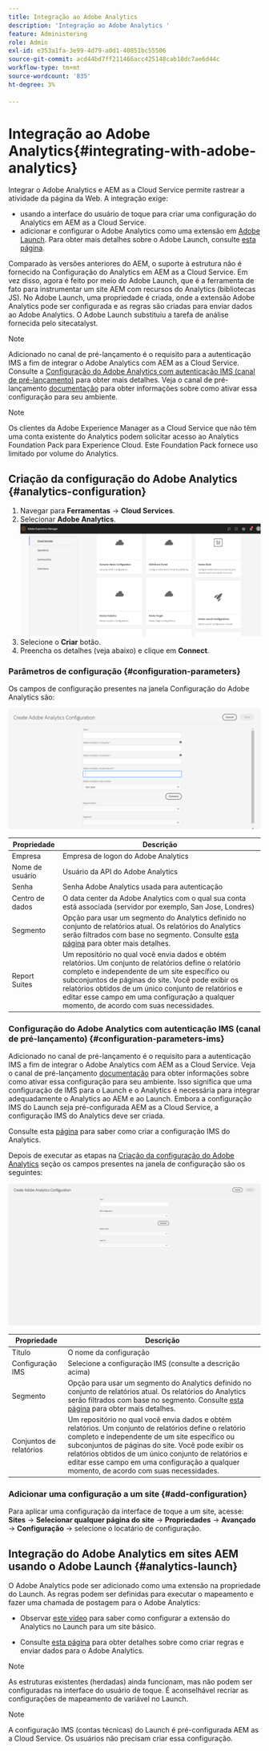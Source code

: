 ```yaml
---
title: Integração ao Adobe Analytics
description: 'Integração ao Adobe Analytics '
feature: Administering
role: Admin
exl-id: e353a1fa-3e99-4d79-a0d1-40851bc55506
source-git-commit: acd44bd7ff211466acc425148cab18dc7ae6d44c
workflow-type: tm+mt
source-wordcount: '835'
ht-degree: 3%

---
```


# Integração ao Adobe Analytics{#integrating-with-adobe-analytics}

Integrar o Adobe Analytics e AEM as a Cloud Service permite rastrear a atividade da página da Web. A integração exige:

* usando a interface do usuário de toque para criar uma configuração do Analytics em AEM as a Cloud Service.
* adicionar e configurar o Adobe Analytics como uma extensão em [Adobe Launch](#analytics-launch). Para obter mais detalhes sobre o Adobe Launch, consulte [esta página](https://experienceleague.adobe.com/docs/experience-platform/tags/get-started/quick-start.html).

Comparado às versões anteriores do AEM, o suporte à estrutura não é fornecido na Configuração do Analytics em AEM as a Cloud Service. Em vez disso, agora é feito por meio do Adobe Launch, que é a ferramenta de fato para instrumentar um site AEM com recursos do Analytics (bibliotecas JS). No Adobe Launch, uma propriedade é criada, onde a extensão Adobe Analytics pode ser configurada e as regras são criadas para enviar dados ao Adobe Analytics. O Adobe Launch substituiu a tarefa de análise fornecida pelo sitecatalyst.

>[!NOTE]
>Adicionado no canal de pré-lançamento é o requisito para a autenticação IMS a fim de integrar o Adobe Analytics com AEM as a Cloud Service. Consulte a [Configuração do Adobe Analytics com autenticação IMS (canal de pré-lançamento)](#configuration-parameters-ims) para obter mais detalhes. Veja o canal de pré-lançamento [documentação](https://experienceleague.adobe.com/docs/experience-manager-cloud-service/content/release-notes/prerelease.html#enable-prerelease) para obter informações sobre como ativar essa configuração para seu ambiente.

>[!NOTE]
>
>Os clientes da Adobe Experience Manager as a Cloud Service que não têm uma conta existente do Analytics podem solicitar acesso ao Analytics Foundation Pack para Experience Cloud. Este Foundation Pack fornece uso limitado por volume do Analytics.

## Criação da configuração do Adobe Analytics {#analytics-configuration}

1. Navegar para **Ferramentas** → **Cloud Services**.
2. Selecionar **Adobe Analytics**.
   ![Janela Adobe Analytics](assets/analytics_screen2.png "Janela Adobe Analytics")
3. Selecione o **Criar** botão.
4. Preencha os detalhes (veja abaixo) e clique em **Connect**.

### Parâmetros de configuração {#configuration-parameters}

Os campos de configuração presentes na janela Configuração do Adobe Analytics são:

![Parâmetros de configuração](assets/properties_field1.png "Parâmetros de configuração")

| Propriedade | Descrição |
|---|---|
| Empresa | Empresa de logon do Adobe Analytics |
| Nome de usuário | Usuário da API do Adobe Analytics |
| Senha | Senha Adobe Analytics usada para autenticação |
| Centro de dados | O data center da Adobe Analytics com o qual sua conta está associada (servidor por exemplo, San Jose, Londres) |
| Segmento | Opção para usar um segmento do Analytics definido no conjunto de relatórios atual. Os relatórios do Analytics serão filtrados com base no segmento. Consulte [esta página](https://experienceleague.adobe.com/docs/analytics/components/segmentation/seg-overview.html) para obter mais detalhes. |
| Report Suites | Um repositório no qual você envia dados e obtém relatórios. Um conjunto de relatórios define o relatório completo e independente de um site específico ou subconjuntos de páginas do site. Você pode exibir os relatórios obtidos de um único conjunto de relatórios e editar esse campo em uma configuração a qualquer momento, de acordo com suas necessidades. |

### Configuração do Adobe Analytics com autenticação IMS (canal de pré-lançamento) {#configuration-parameters-ims}

Adicionado no canal de pré-lançamento é o requisito para a autenticação IMS a fim de integrar o Adobe Analytics com AEM as a Cloud Service. Veja o canal de pré-lançamento [documentação](https://experienceleague.adobe.com/docs/experience-manager-cloud-service/content/release-notes/prerelease.html#enable-prerelease) para obter informações sobre como ativar essa configuração para seu ambiente. Isso significa que uma configuração de IMS para o Launch e o Analytics é necessária para integrar adequadamente o Analytics ao AEM e ao Launch. Embora a configuração IMS do Launch seja pré-configurada AEM as a Cloud Service, a configuração IMS do Analytics deve ser criada.

Consulte esta [página](/help/sites-cloud/integrating/integration-adobe-analytics-ims.md) para saber como criar a configuração IMS do Analytics.

Depois de executar as etapas na [Criação da configuração do Adobe Analytics](#configuration-parameters) seção os campos presentes na janela de configuração são os seguintes:

![Parâmetros de configuração](assets/properties_field2.png "Parâmetros de configuração")

| Propriedade | Descrição |
|---|---|
| Título | O nome da configuração |
| Configuração IMS | Selecione a configuração IMS (consulte a descrição acima) |
| Segmento | Opção para usar um segmento do Analytics definido no conjunto de relatórios atual. Os relatórios do Analytics serão filtrados com base no segmento. Consulte [esta página](https://experienceleague.adobe.com/docs/analytics/components/segmentation/seg-overview.html) para obter mais detalhes. |
| Conjuntos de relatórios | Um repositório no qual você envia dados e obtém relatórios. Um conjunto de relatórios define o relatório completo e independente de um site específico ou subconjuntos de páginas do site. Você pode exibir os relatórios obtidos de um único conjunto de relatórios e editar esse campo em uma configuração a qualquer momento, de acordo com suas necessidades. |

### Adicionar uma configuração a um site {#add-configuration}

Para aplicar uma configuração da interface de toque a um site, acesse: **Sites** → **Selecionar qualquer página do site** → **Propriedades** → **Avançado** → **Configuração** → selecione o locatário de configuração.

## Integração do Adobe Analytics em sites AEM usando o Adobe Launch {#analytics-launch}

O Adobe Analytics pode ser adicionado como uma extensão na propriedade do Launch. As regras podem ser definidas para executar o mapeamento e fazer uma chamada de postagem para o Adobe Analytics:

* Observar [este vídeo](https://experienceleague.adobe.com/docs/analytics-learn/tutorials/implementation/via-adobe-launch/basic-configuration-of-the-analytics-launch-extension.html) para saber como configurar a extensão do Analytics no Launch para um site básico.

* Consulte [esta página](https://experienceleague.adobe.com/docs/core-services-learn/implementing-in-websites-with-launch/implement-solutions/analytics.html) para obter detalhes sobre como criar regras e enviar dados para o Adobe Analytics.

>[!NOTE]
>
>As estruturas existentes (herdadas) ainda funcionam, mas não podem ser configuradas na interface do usuário de toque. É aconselhável recriar as configurações de mapeamento de variável no Launch.

>[!NOTE]
>
>A configuração IMS (contas técnicas) do Launch é pré-configurada AEM as a Cloud Service. Os usuários não precisam criar essa configuração.
